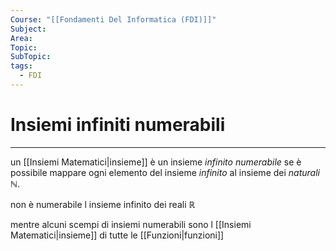 ```yaml
---
Course: "[[Fondamenti Del Informatica (FDI)]]"
Subject: 
Area: 
Topic: 
SubTopic: 
tags:
  - FDI
---
```


# Insiemi infiniti numerabili
---
un [[Insiemi Matematici|insieme]] è un insieme _infinito numerabile_ se è possibile mappare ogni elemento del insieme _infinito_ al insieme dei _naturali_ $\mathbb{N}$.

non è numerabile l insieme infinito dei reali $\mathbb{R}$

mentre alcuni scempi di insiemi numerabili sono l [[Insiemi Matematici|insieme]] di tutte le [[Funzioni|funzioni]]